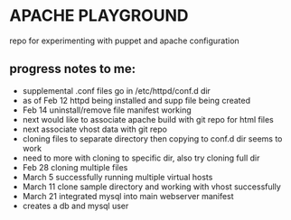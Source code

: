 # APACHE PLAYGROUND #

repo for experimenting with puppet
and apache configuration

## progress notes to me: ##
* supplemental .conf files go in /etc/httpd/conf.d dir
* as of Feb 12 httpd being installed and supp file being created
* Feb 14 uninstall/remove file manifest working
* next would like to associate apache build with git repo for html files
* next associate vhost data with git repo
* cloning files to separate directory then copying to conf.d dir seems to work
* need to more with cloning to specific dir, also try cloning full dir
* Feb 28 cloning multiple files
* March 5 successfully running multiple virtual hosts
* March 11 clone sample directory and working with vhost successfully
* March 21 integrated mysql into main webserver manifest
* creates a db and mysql user


